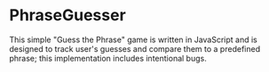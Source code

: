 # PhraseGuesser
This simple "Guess the Phrase" game is written in JavaScript and is designed to track user's guesses and compare them to a predefined phrase; this implementation includes intentional bugs. 
